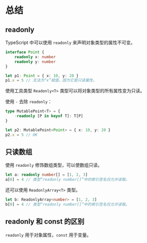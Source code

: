 # 总结

## readonly

TypeScript 中可以使用 `readonly` 来声明对象类型的属性不可变。

```typescript
interface Point {
    readonly x: number
    readonly y: number
}

let p1: Point = { x: 10, y: 20 }
p1.x = 5 // 无法为“x”赋值，因为它是只读属性。
```

使用工具类型 `Readonly<T>` 类型可以将对象类型的所有属性变为只读。

使用 `-` 去除 `readonly`：

```typescript
type MutablePoint<T> = {
    -readonly [P in keyof T]: T[P]
}

let p2: MutablePoint<Point> = { x: 10, y: 20 }
p2.x = 5 // OK
```

## 只读数组

使用 `readonly` 修饰数组类型，可以使数组只读。

```typescript
let a: readonly number[] = [1, 2, 3]
a[0] = 4 // 类型“readonly number[]”中的索引签名仅允许读取。
```

还可以使用 `ReadonlyArray<T>` 类型。

```typescript
let b: ReadonlyArray<number> = [1, 2, 3]
b[0] = 4 // 类型“readonly number[]”中的索引签名仅允许读取。
```

## readonly 和 const 的区别

`readonly` 用于对象属性，`const` 用于变量。
